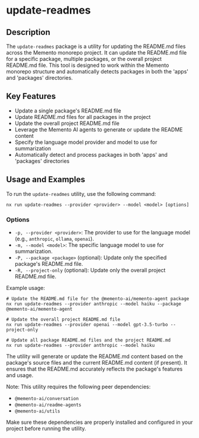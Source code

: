 # update-readmes

## Description
The `update-readmes` package is a utility for updating the README.md files across the Memento monorepo project. It can update the README.md file for a specific package, multiple packages, or the overall project README.md file. This tool is designed to work within the Memento monorepo structure and automatically detects packages in both the 'apps' and 'packages' directories.

## Key Features
- Update a single package's README.md file
- Update README.md files for all packages in the project
- Update the overall project README.md file
- Leverage the Memento AI agents to generate or update the README content
- Specify the language model provider and model to use for summarization
- Automatically detect and process packages in both 'apps' and 'packages' directories

## Usage and Examples

To run the `update-readmes` utility, use the following command:

```
nx run update-readmes --provider <provider> --model <model> [options]
```

### Options

- `-p, --provider <provider>`: The provider to use for the language model (e.g., `anthropic`, `ollama`, `openai`).
- `-m, --model <model>`: The specific language model to use for summarization.
- `-P, --package <package>` (optional): Update only the specified package's README.md file.
- `-R, --project-only` (optional): Update only the overall project README.md file.

Example usage:

```
# Update the README.md file for the @memento-ai/memento-agent package
nx run update-readmes --provider anthropic --model haiku --package @memento-ai/memento-agent

# Update the overall project README.md file
nx run update-readmes --provider openai --model gpt-3.5-turbo --project-only

# Update all package README.md files and the project README.md
nx run update-readmes --provider anthropic --model haiku
```

The utility will generate or update the README.md content based on the package's source files and the current README.md content (if present). It ensures that the README.md accurately reflects the package's features and usage.

Note: This utility requires the following peer dependencies:
- `@memento-ai/conversation`
- `@memento-ai/readme-agents`
- `@memento-ai/utils`

Make sure these dependencies are properly installed and configured in your project before running the utility.
